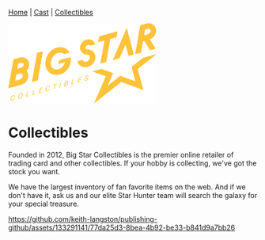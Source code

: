 [Home](README.md) | [Cast](Cast.md) | [Collectibles](Collectibles.md)

<img src="images/logo_bigstar.svg" alt="BigStar logo" style="width:300px;">

# Collectibles

Founded in 2012, Big Star Collectibles is the premier online retailer of trading card and other collectibles. If your hobby is collecting, we've got the stock you want.

We have the largest inventory of fan favorite items on the web. And if we don't have it, ask us and our elite Star Hunter team will search the galaxy for your special treasure.




https://github.com/keith-langston/publishing-github/assets/133291141/77da25d3-8bea-4b92-be33-b841d9a7bb26

